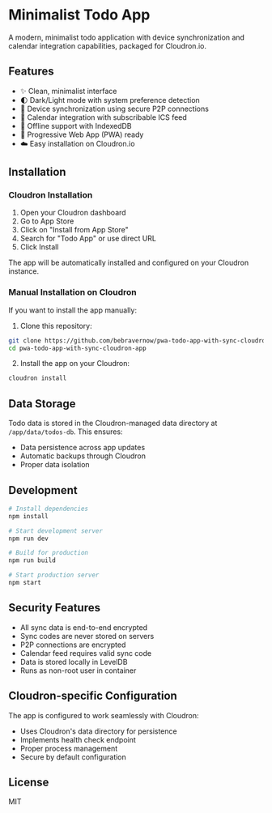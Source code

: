 # Minimalist Todo App

A modern, minimalist todo application with device synchronization and calendar integration capabilities, packaged for Cloudron.io.

## Features

- ✨ Clean, minimalist interface
- 🌓 Dark/Light mode with system preference detection
- 📱 Device synchronization using secure P2P connections
- 📅 Calendar integration with subscribable ICS feed
- 🔄 Offline support with IndexedDB
- 📲 Progressive Web App (PWA) ready
- ☁️ Easy installation on Cloudron.io

## Installation

### Cloudron Installation

1. Open your Cloudron dashboard
2. Go to App Store
3. Click on "Install from App Store"
4. Search for "Todo App" or use direct URL
5. Click Install

The app will be automatically installed and configured on your Cloudron instance.

### Manual Installation on Cloudron

If you want to install the app manually:

1. Clone this repository:
```bash
git clone https://github.com/bebravernow/pwa-todo-app-with-sync-cloudron-app.git
cd pwa-todo-app-with-sync-cloudron-app
```

2. Install the app on your Cloudron:
```bash
cloudron install
```

## Data Storage

Todo data is stored in the Cloudron-managed data directory at `/app/data/todos-db`. This ensures:
- Data persistence across app updates
- Automatic backups through Cloudron
- Proper data isolation

## Development

```bash
# Install dependencies
npm install

# Start development server
npm run dev

# Build for production
npm run build

# Start production server
npm start
```

## Security Features

- All sync data is end-to-end encrypted
- Sync codes are never stored on servers
- P2P connections are encrypted
- Calendar feed requires valid sync code
- Data is stored locally in LevelDB
- Runs as non-root user in container

## Cloudron-specific Configuration

The app is configured to work seamlessly with Cloudron:
- Uses Cloudron's data directory for persistence
- Implements health check endpoint
- Proper process management
- Secure by default configuration

## License

MIT